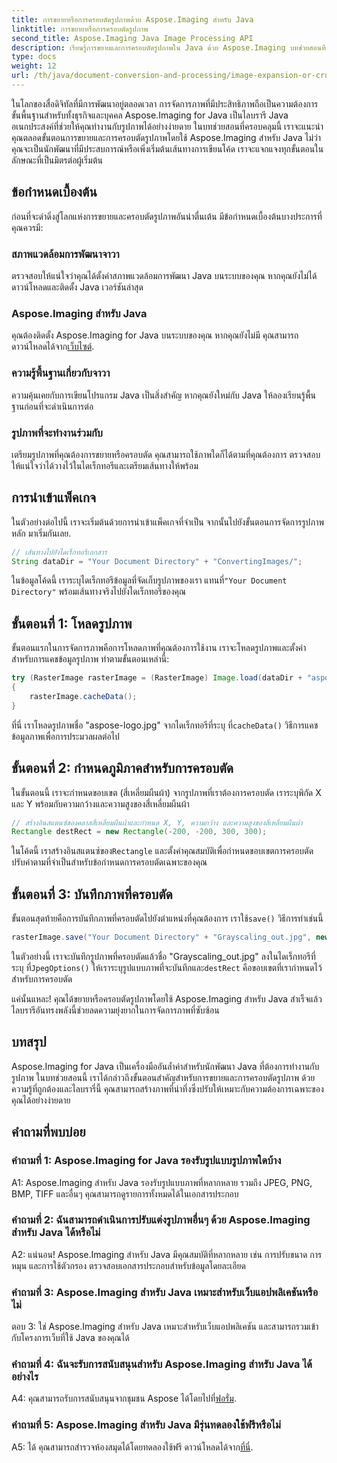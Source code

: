 ```yaml
---
title: การขยายหรือการครอบตัดรูปภาพด้วย Aspose.Imaging สำหรับ Java
linktitle: การขยายหรือการครอบตัดรูปภาพ
second_title: Aspose.Imaging Java Image Processing API
description: เรียนรู้การขยายและการครอบตัดรูปภาพใน Java ด้วย Aspose.Imaging บทช่วยสอนทีละขั้นตอนสำหรับนักพัฒนา เสริมทักษะการจัดการภาพของคุณ
type: docs
weight: 12
url: /th/java/document-conversion-and-processing/image-expansion-or-cropping/
---
```

ในโลกของสื่อดิจิทัลที่มีการพัฒนาอยู่ตลอดเวลา การจัดการภาพที่มีประสิทธิภาพถือเป็นความต้องการขั้นพื้นฐานสำหรับทั้งธุรกิจและบุคคล Aspose.Imaging for Java เป็นไลบรารี Java อเนกประสงค์ที่ช่วยให้คุณทำงานกับรูปภาพได้อย่างง่ายดาย ในบทช่วยสอนที่ครอบคลุมนี้ เราจะแนะนำคุณตลอดขั้นตอนการขยายและการครอบตัดรูปภาพโดยใช้ Aspose.Imaging สำหรับ Java ไม่ว่าคุณจะเป็นนักพัฒนาที่มีประสบการณ์หรือเพิ่งเริ่มต้นเส้นทางการเขียนโค้ด เราจะแจกแจงทุกขั้นตอนในลักษณะที่เป็นมิตรต่อผู้เริ่มต้น

## ข้อกำหนดเบื้องต้น

ก่อนที่จะดำดิ่งสู่โลกแห่งการขยายและครอบตัดรูปภาพอันน่าตื่นเต้น มีข้อกำหนดเบื้องต้นบางประการที่คุณควรมี:

### สภาพแวดล้อมการพัฒนาจาวา

ตรวจสอบให้แน่ใจว่าคุณได้ตั้งค่าสภาพแวดล้อมการพัฒนา Java บนระบบของคุณ หากคุณยังไม่ได้ดาวน์โหลดและติดตั้ง Java เวอร์ชันล่าสุด

### Aspose.Imaging สำหรับ Java

 คุณต้องติดตั้ง Aspose.Imaging for Java บนระบบของคุณ หากคุณยังไม่มี คุณสามารถดาวน์โหลดได้จาก[เว็บไซต์](https://releases.aspose.com/imaging/java/).

### ความรู้พื้นฐานเกี่ยวกับจาวา

ความคุ้นเคยกับการเขียนโปรแกรม Java เป็นสิ่งสำคัญ หากคุณยังใหม่กับ Java ให้ลองเรียนรู้พื้นฐานก่อนที่จะดำเนินการต่อ

### รูปภาพที่จะทำงานร่วมกับ

เตรียมรูปภาพที่คุณต้องการขยายหรือครอบตัด คุณสามารถใช้ภาพใดก็ได้ตามที่คุณต้องการ ตรวจสอบให้แน่ใจว่าได้วางไว้ในไดเร็กทอรีและเตรียมเส้นทางให้พร้อม

## การนำเข้าแพ็คเกจ

ในตัวอย่างต่อไปนี้ เราจะเริ่มต้นด้วยการนำเข้าแพ็คเกจที่จำเป็น จากนั้นไปยังขั้นตอนการจัดการรูปภาพหลัก มาเริ่มกันเลย.

```java
// เส้นทางไปยังไดเร็กทอรีเอกสาร
String dataDir = "Your Document Directory" + "ConvertingImages/";
```

 ในข้อมูลโค้ดนี้ เราระบุไดเร็กทอรีข้อมูลที่จัดเก็บรูปภาพของเรา แทนที่`"Your Document Directory"` พร้อมเส้นทางจริงไปยังไดเร็กทอรีของคุณ

## ขั้นตอนที่ 1: โหลดรูปภาพ

ขั้นตอนแรกในการจัดการภาพคือการโหลดภาพที่คุณต้องการใช้งาน เราจะโหลดรูปภาพและตั้งค่าสำหรับการแคชข้อมูลรูปภาพ ทำตามขั้นตอนเหล่านี้:

```java
try (RasterImage rasterImage = (RasterImage) Image.load(dataDir + "aspose-logo.jpg"))
{
    rasterImage.cacheData();
}
```

 ที่นี่ เราโหลดรูปภาพชื่อ "aspose-logo.jpg" จากไดเร็กทอรีที่ระบุ ที่`cacheData()` วิธีการแคชข้อมูลภาพเพื่อการประมวลผลต่อไป

## ขั้นตอนที่ 2: กำหนดภูมิภาคสำหรับการครอบตัด

ในขั้นตอนนี้ เราจะกำหนดขอบเขต (สี่เหลี่ยมผืนผ้า) จากรูปภาพที่เราต้องการครอบตัด เราระบุพิกัด X และ Y พร้อมกับความกว้างและความสูงของสี่เหลี่ยมผืนผ้า

```java
// สร้างอินสแตนซ์ของคลาสสี่เหลี่ยมผืนผ้าและกำหนด X, Y, ความกว้าง และความสูงของสี่เหลี่ยมผืนผ้า
Rectangle destRect = new Rectangle(-200, -200, 300, 300);
```

 ในโค้ดนี้ เราสร้างอินสแตนซ์ของ`Rectangle` และตั้งค่าคุณสมบัติเพื่อกำหนดขอบเขตการครอบตัด ปรับค่าตามที่จำเป็นสำหรับข้อกำหนดการครอบตัดเฉพาะของคุณ

## ขั้นตอนที่ 3: บันทึกภาพที่ครอบตัด

 ขั้นตอนสุดท้ายคือการบันทึกภาพที่ครอบตัดไปยังตำแหน่งที่คุณต้องการ เราใช้`save()` วิธีการทำเช่นนี้ 

```java
rasterImage.save("Your Document Directory" + "Grayscaling_out.jpg", new JpegOptions(), destRect);
```

ในตัวอย่างนี้ เราจะบันทึกรูปภาพที่ครอบตัดแล้วชื่อ "Grayscaling_out.jpg" ลงในไดเร็กทอรีที่ระบุ ที่`JpegOptions()` ให้เราระบุรูปแบบภาพที่จะบันทึกและ`destRect` คือขอบเขตที่เรากำหนดไว้สำหรับการครอบตัด

แค่นั้นแหละ! คุณได้ขยายหรือครอบตัดรูปภาพโดยใช้ Aspose.Imaging สำหรับ Java สำเร็จแล้ว ไลบรารีอันทรงพลังนี้ช่วยลดความยุ่งยากในการจัดการภาพที่ซับซ้อน

## บทสรุป

Aspose.Imaging for Java เป็นเครื่องมืออันล้ำค่าสำหรับนักพัฒนา Java ที่ต้องการทำงานกับรูปภาพ ในบทช่วยสอนนี้ เราได้กล่าวถึงขั้นตอนสำคัญสำหรับการขยายและการครอบตัดรูปภาพ ด้วยความรู้ที่ถูกต้องและไลบรารี่นี้ คุณสามารถสร้างภาพที่น่าทึ่งซึ่งปรับให้เหมาะกับความต้องการเฉพาะของคุณได้อย่างง่ายดาย

## คำถามที่พบบ่อย

### คำถามที่ 1: Aspose.Imaging for Java รองรับรูปแบบรูปภาพใดบ้าง
   
A1: Aspose.Imaging สำหรับ Java รองรับรูปแบบภาพที่หลากหลาย รวมถึง JPEG, PNG, BMP, TIFF และอื่นๆ คุณสามารถดูรายการทั้งหมดได้ในเอกสารประกอบ

### คำถามที่ 2: ฉันสามารถดำเนินการปรับแต่งรูปภาพอื่นๆ ด้วย Aspose.Imaging สำหรับ Java ได้หรือไม่

A2: แน่นอน! Aspose.Imaging สำหรับ Java มีคุณสมบัติที่หลากหลาย เช่น การปรับขนาด การหมุน และการใช้ตัวกรอง ตรวจสอบเอกสารประกอบสำหรับข้อมูลโดยละเอียด

### คำถามที่ 3: Aspose.Imaging สำหรับ Java เหมาะสำหรับเว็บแอปพลิเคชันหรือไม่

ตอบ 3: ใช่ Aspose.Imaging สำหรับ Java เหมาะสำหรับเว็บแอปพลิเคชัน และสามารถรวมเข้ากับโครงการเว็บที่ใช้ Java ของคุณได้

### คำถามที่ 4: ฉันจะรับการสนับสนุนสำหรับ Aspose.Imaging สำหรับ Java ได้อย่างไร

 A4: คุณสามารถรับการสนับสนุนจากชุมชน Aspose ได้โดยไปที่[ฟอรั่ม](https://forum.aspose.com/).

### คำถามที่ 5: Aspose.Imaging สำหรับ Java มีรุ่นทดลองใช้ฟรีหรือไม่

 A5: ได้ คุณสามารถสำรวจห้องสมุดได้โดยทดลองใช้ฟรี ดาวน์โหลดได้จาก[ที่นี่](https://releases.aspose.com/).